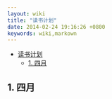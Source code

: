 ```yaml
---
layout: wiki
title: "读书计划"
date: 2014-02-24 19:16:26 +0800
keywords: wiki,markown
---
```


<div class="toc" markdown="1">

*   [读书计划](#toc1)
    *   [1. 四月](#toc_1.1)

</div><div class="neirong" markdown="1">


<h2 id="toc_1.1">1. 四月</h2>
	
	